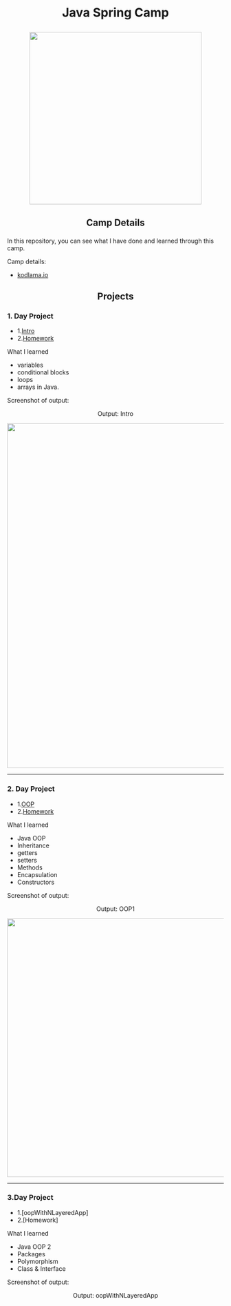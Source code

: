#  <p align="center">Java Spring Camp</p> 
<p align="center"><img src="https://user-images.githubusercontent.com/50428829/190228189-923e2364-a48c-459a-8141-f24e22488206.png" width="400" > </p>

##  <p align="center">Camp Details</p> 

In this repository, you can see what I have done and learned through this camp.

Camp details:

- [kodlama.io](https://www.kodlama.io/)

## <p align="center">Projects</p> 

### 1. Day Project

* 1.[Intro](https://github.com/omerfulin/Java-Spring-Camp/tree/main/intro)
* 2.[Homework](https://github.com/omerfulin/Java-Spring-Camp/tree/main/Day01Homework/src)

What I learned
- variables
- conditional blocks
- loops
- arrays in Java.

Screenshot of output:
<p align="center">Output: Intro</p>

<p align="center"><img src="https://user-images.githubusercontent.com/50428829/190389148-48cfcbcd-ef92-45ad-a9d7-264a52f6b580.png" width="800" > </p>

---

### 2. Day Project

* 1.[OOP](https://github.com/omerfulin/Java-Spring-Camp/tree/main/oop1/src/oop1)
* 2.[Homework](https://github.com/omerfulin/Java-Spring-Camp/tree/main/Day02Homework)

What I learned
- Java OOP
- Inheritance 
- getters
- setters
- Methods
- Encapsulation
- Constructors

Screenshot of output:
<p align="center">Output: OOP1</p>

<p align="center"><img src="https://user-images.githubusercontent.com/50428829/191868193-651b8bc3-5b35-412a-aca4-8fab03dc860e.png" width="600" > </p>

---

### 3.Day Project

* 1.[oopWithNLayeredApp]
* 2.[Homework]

What I learned
- Java OOP 2
- Packages
- Polymorphism
- Class & Interface 

Screenshot of output:
<p align="center">Output: oopWithNLayeredApp</p>



